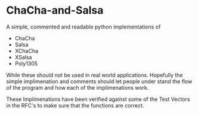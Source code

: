 # ChaCha-and-Salsa
A simple, commented and readable python implementations of 
- ChaCha
- Salsa
- XChaCha
- XSalsa
- Poly1305

While these should not be used in real world applications. Hopefully the simple implimenation and comments should let people under stand the flow of the program and how each of the implimenations work.

These Implimenations have been verified against some of the Test Vectors in the RFC's to make sure that the functions are correct.
